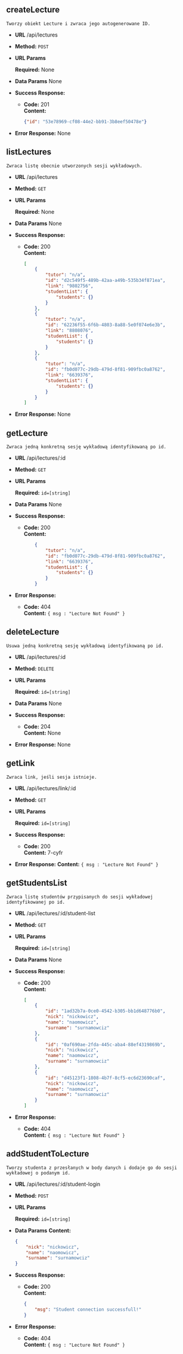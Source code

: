 **createLecture**
----
    Tworzy obiekt Lecture i zwraca jego autogenerowane ID.

* **URL** /api/lectures

* **Method:** `POST`
  
*  **URL Params**

   **Required:** None

* **Data Params** None

* **Success Response:**

  * **Code:** 201 <br />
    **Content:** 
    ```json
    {"id": "53e78969-cf08-44e2-bb91-3b8eef50478e"}
    ```
 
* **Error Response:** None

**listLectures**
----
    Zwraca listę obecnie utworzonych sesji wykładowych.

* **URL** /api/lectures

* **Method:** `GET`
  
*  **URL Params**

   **Required:** None

* **Data Params** None

* **Success Response:**

  * **Code:** 200 <br />
    **Content:** 
    ```json
    [
        {
            "tutor": "n/a",
            "id": "d2c549f5-489b-42aa-a49b-535b34f871ea",
            "link": "9802756",
            "studentList": {
                "students": {}
            }
        },
        {
            "tutor": "n/a",
            "id": "62236f55-6f6b-4803-8a88-5e0f074e6e3b",
            "link": "8808076",
            "studentList": {
                "students": {}
            }
        },
        {
            "tutor": "n/a",
            "id": "fb0d077c-29db-479d-8f81-909fbc0a8762",
            "link": "6639376",
            "studentList": {
                "students": {}
            }
        }
    ]
    ```
 
* **Error Response:** None


**getLecture**
----
    Zwraca jedną konkretną sesję wykładową identyfikowaną po id.

* **URL** /api/lectures/:id

* **Method:** `GET`
  
*  **URL Params**

   **Required:** `id=[string]`

* **Data Params** None

* **Success Response:**

  * **Code:** 200 <br />
    **Content:** 
    ```json
        {
            "tutor": "n/a",
            "id": "fb0d077c-29db-479d-8f81-909fbc0a8762",
            "link": "6639376",
            "studentList": {
                "students": {}
            }
        }
    ```
 
* **Error Response:**

  * **Code:** 404 <br />
    **Content:** `{ msg : "Lecture Not Found" }`



**deleteLecture**
----
    Usuwa jedną konkretną sesję wykładową identyfikowaną po id.

* **URL** /api/lectures/:id

* **Method:** `DELETE`
  
*  **URL Params**

   **Required:** `id=[string]`

* **Data Params** None

* **Success Response:**

  * **Code:** 204 <br />
    **Content:** None
 
* **Error Response:** None

**getLink**
----
    Zwraca link, jeśli sesja istnieje.

* **URL** /api/lectures/link/:id
* **Method:** `GET`
  
*  **URL Params**

   **Required:** `id=[string]`
* **Success Response:**

  * **Code:** 200 <br />
    **Content:**  7-cyfr
* **Error Response:** **Content:** `{ msg : "Lecture Not Found" }`

**getStudentsList**
----
    Zwraca listę studentów przypisanych do sesji wykładowej identyfikowanej po id.

* **URL** /api/lectures/:id/student-list

* **Method:** `GET`
  
*  **URL Params**

   **Required:** `id=[string]`

* **Data Params** None

* **Success Response:**

  * **Code:** 200 <br />
    **Content:** 
    ```json
    [
        {
            "id": "1ad32b7a-0ce0-4542-b305-bb1d648776b0",
            "nick": "nickowicz",
            "name": "naomowicz",
            "surname": "surnamowciz"
        },
        {
            "id": "0af690ae-2fda-445c-aba4-88ef4319869b",
            "nick": "nickowicz",
            "name": "naomowicz",
            "surname": "surnamowciz"
        },
        {
            "id": "d45123f1-1808-4b7f-8cf5-ec6d23690caf",
            "nick": "nickowicz",
            "name": "naomowicz",
            "surname": "surnamowciz"
        }
    ]
    ```
 
* **Error Response:**

  * **Code:** 404 <br />
    **Content:** `{ msg : "Lecture Not Found" }`

**addStudentToLecture**
----
    Tworzy studenta z przesłanych w body danych i dodaje go do sesji wykładowej o podanym id.

* **URL** /api/lectures/:id/student-login

* **Method:** `POST`
  
*  **URL Params**

   **Required:** `id=[string]`

* **Data Params** 
    **Content:**
    ```json
    { 
        "nick": "nickowicz",
        "name": "naomowicz",
        "surname": "surnamowciz"
    }
    ```
* **Success Response:**

  * **Code:** 200 <br />
    **Content:** 
    ```json
    {
        "msg": "Student connection successfull!"
    }
    ```
 
* **Error Response:**

  * **Code:** 404 <br />
    **Content:** `{ msg : "Lecture Not Found" }`
